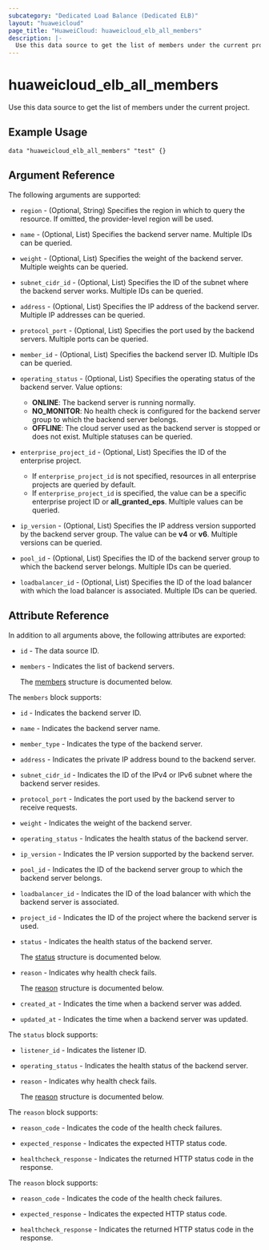 ```yaml
---
subcategory: "Dedicated Load Balance (Dedicated ELB)"
layout: "huaweicloud"
page_title: "HuaweiCloud: huaweicloud_elb_all_members"
description: |-
  Use this data source to get the list of members under the current project.
---
```


# huaweicloud_elb_all_members

Use this data source to get the list of members under the current project.

## Example Usage

```hcl
data "huaweicloud_elb_all_members" "test" {}
```

## Argument Reference

The following arguments are supported:

* `region` - (Optional, String) Specifies the region in which to query the resource.
  If omitted, the provider-level region will be used.

* `name` - (Optional, List) Specifies the backend server name.
  Multiple IDs can be queried.

* `weight` - (Optional, List) Specifies the weight of the backend server.
  Multiple weights can be queried.

* `subnet_cidr_id` - (Optional, List) Specifies the ID of the subnet where the backend server works.
  Multiple IDs can be queried.

* `address` - (Optional, List) Specifies the IP address of the backend server.
  Multiple IP addresses can be queried.

* `protocol_port` - (Optional, List) Specifies the port used by the backend servers.
  Multiple ports can be queried.

* `member_id` - (Optional, List) Specifies the backend server ID.
  Multiple IDs can be queried.

* `operating_status` - (Optional, List) Specifies the operating status of the backend server.
  Value options:
  + **ONLINE**: The backend server is running normally.
  + **NO_MONITOR**: No health check is configured for the backend server group to which the backend server belongs.
  + **OFFLINE**: The cloud server used as the backend server is stopped or does not exist.
  Multiple statuses can be queried.

* `enterprise_project_id` - (Optional, List) Specifies the ID of the enterprise project.
  + If `enterprise_project_id` is not specified, resources in all enterprise projects are queried by default.
  + If `enterprise_project_id` is specified, the value can be a specific enterprise project ID or **all_granted_eps**.
  Multiple values can be queried.

* `ip_version` - (Optional, List) Specifies the IP address version supported by the backend server group.
  The value can be **v4** or **v6**.
  Multiple versions can be queried.

* `pool_id` - (Optional, List) Specifies the ID of the backend server group to which the backend server belongs.
  Multiple IDs can be queried.

* `loadbalancer_id` - (Optional, List) Specifies the ID of the load balancer with which the load balancer is associated.
  Multiple IDs can be queried.

## Attribute Reference

In addition to all arguments above, the following attributes are exported:

* `id` - The data source ID.

* `members` - Indicates the list of backend servers.

  The [members](#members_struct) structure is documented below.

<a name="members_struct"></a>
The `members` block supports:

* `id` - Indicates the backend server ID.

* `name` - Indicates the backend server name.

* `member_type` - Indicates the type of the backend server.

* `address` - Indicates the private IP address bound to the backend server.

* `subnet_cidr_id` - Indicates the ID of the IPv4 or IPv6 subnet where the backend server resides.

* `protocol_port` - Indicates the port used by the backend server to receive requests.

* `weight` - Indicates the weight of the backend server.

* `operating_status` - Indicates the health status of the backend server.

* `ip_version` - Indicates the IP version supported by the backend server.

* `pool_id` - Indicates the ID of the backend server group to which the backend server belongs.

* `loadbalancer_id` - Indicates the ID of the load balancer with which the backend server is associated.

* `project_id` - Indicates the ID of the project where the backend server is used.

* `status` - Indicates the health status of the backend server.

  The [status](#members_status_struct) structure is documented below.

* `reason` - Indicates why health check fails.

  The [reason](#members_reason_struct) structure is documented below.

* `created_at` - Indicates the time when a backend server was added.

* `updated_at` - Indicates the time when a backend server was updated.

<a name="members_status_struct"></a>
The `status` block supports:

* `listener_id` - Indicates the listener ID.

* `operating_status` - Indicates the health status of the backend server.

* `reason` - Indicates why health check fails.

  The [reason](#status_reason_struct) structure is documented below.

<a name="status_reason_struct"></a>
The `reason` block supports:

* `reason_code` - Indicates the code of the health check failures.

* `expected_response` - Indicates the expected HTTP status code.

* `healthcheck_response` - Indicates the returned HTTP status code in the response.

<a name="members_reason_struct"></a>
The `reason` block supports:

* `reason_code` - Indicates the code of the health check failures.

* `expected_response` - Indicates the expected HTTP status code.

* `healthcheck_response` - Indicates the returned HTTP status code in the response.
